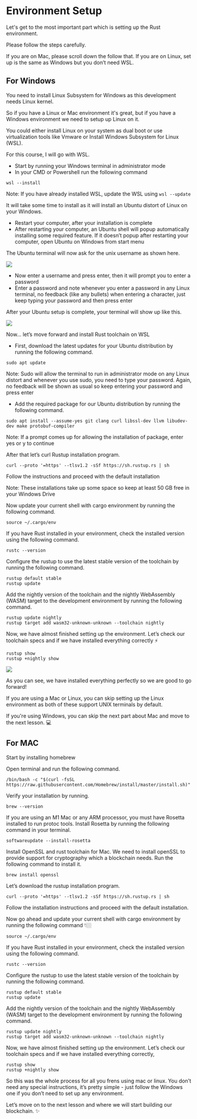 # Environment Setup

Let's get to the most important part which is setting up the Rust environment.

Please follow the steps carefully.

If you are on Mac, please scroll down the follow that. If you are on Linux, set up is the same as Windows but you don’t need WSL.

## For Windows

You need to install Linux Subsystem for Windows as this development needs Linux kernel.

So if you have a Linux or Mac environment it's great, but if you have a Windows environment we need to setup up Linux on it.

You could either install Linux on your system as dual boot or use virtualization tools like Vmware or Install Windows Subsystem for Linux (WSL).

For this course, I will go with WSL.

- Start by running your Windows terminal in administrator mode
- In your CMD or Powershell run the following command

```
wsl --install
```

Note: If you have already installed WSL, update the WSL using `wsl --update`

It will take some time to install as it will install an Ubuntu distort of Linux on your Windows.

- Restart your computer, after your installation is complete
- After restarting your computer, an Ubuntu shell will popup automatically installing some required feature. If it doesn’t popup after restarting your computer, open Ubuntu on Windows from start menu

The Ubuntu terminal will now ask for the unix username as shown here.

![](https://github.com/0xmetaschool/Learning-Projects/blob/main/assests_for_all/How%20to%20create%20your%20own%20blockchain/1.%20Let's%20Get%20Started/3.%20Environment%20Setup%201.webp?raw=true)

- Now enter a username and press enter, then it will prompt you to enter a password
- Enter a password and note whenever you enter a password in any Linux terminal, no feedback (like any bullets) when entering a character, just keep typing your password and then press enter

After your Ubuntu setup is complete, your terminal will show up like this.

![](https://github.com/0xmetaschool/Learning-Projects/blob/main/assests_for_all/How%20to%20create%20your%20own%20blockchain/1.%20Let's%20Get%20Started/3.%20Environment%20Setup%202.webp?raw=true)

Now… let’s move forward and install Rust toolchain on WSL

- First, download the latest updates for your Ubuntu distribution by running the following command.

```
sudo apt update
```

Note: Sudo will allow the terminal to run in administrator mode on any Linux distort and whenever you use sudo, you need to type your password. Again, no feedback will be shown as usual so keep entering your password and press enter

- Add the required package for our Ubuntu distribution by running the following command.

```
sudo apt install --assume-yes git clang curl libssl-dev llvm libudev-dev make protobuf-compiler
```

Note: If a prompt comes up for allowing the installation of package, enter yes or y to continue

After that let’s curl Rustup installation program.

```
curl --proto '=https' --tlsv1.2 -sSf https://sh.rustup.rs | sh
```

Follow the instructions and proceed with the default installation

Note: These installations take up some space so keep at least 50 GB free in your Windows Drive

Now update your current shell with cargo environment by running the following command.

```
source ~/.cargo/env
```

If you have Rust installed in your environment, check the installed version using the following command.

```
rustc --version
```

Configure the rustup to use the latest stable version of the toolchain by running the following command.

```
rustup default stable
rustup update
```

Add the nightly version of the toolchain and the nightly WebAssembly (WASM) target to the development environment by running the following command.

```
rustup update nightly
rustup target add wasm32-unknown-unknown --toolchain nightly
```

Now, we have almost finished setting up the environment. Let’s check our toolchain specs and if we have installed everything correctly ⚡️

```
rustup show
rustup +nightly show
```

![](https://github.com/0xmetaschool/Learning-Projects/blob/main/assests_for_all/How%20to%20create%20your%20own%20blockchain/1.%20Let's%20Get%20Started/3.%20Environment%20Setup%203.webp?raw=true)

As you can see, we have installed everything perfectly so we are good to go forward!

If you are using a Mac or Linux, you can skip setting up the Linux environment as both of these support UNIX terminals by default.

If you're using Windows, you can skip the next part about Mac and move to the next lesson. 💻

## For MAC

Start by installing homebrew

Open terminal and run the following command.

```
/bin/bash -c "$(curl -fsSL https://raw.githubusercontent.com/Homebrew/install/master/install.sh)"
```

Verify your installation by running.

```
brew --version
```

If you are using an M1 Mac or any ARM processor, you must have Rosetta installed to run protoc tools. Install Rosetta by running the following command in your terminal.

```
softwareupdate --install-rosetta
```

Install OpenSSL and rust toolchain for Mac. We need to install openSSL to provide support for cryptography which a blockchain needs. Run the following command to install it.

```
brew install openssl
```

Let’s download the rustup installation program.

```
curl --proto '=https' --tlsv1.2 -sSf https://sh.rustup.rs | sh
```

Follow the installation instructions and proceed with the default installation.

Now go ahead and update your current shell with cargo environment by running the following command 👇🏼

```
source ~/.cargo/env
```

If you have Rust installed in your environment, check the installed version using the following command.

```
rustc --version
```

Configure the rustup to use the latest stable version of the toolchain by running the following command.

```
rustup default stable
rustup update
```

Add the nightly version of the toolchain and the nightly WebAssembly (WASM) target to the development environment by running the following command.

```
rustup update nightly
rustup target add wasm32-unknown-unknown --toolchain nightly
```

Now, we have almost finished setting up the environment. Let’s check our toolchain specs and if we have installed everything correctly,

```
rustup show
rustup +nightly show
```

So this was the whole process for all you frens using mac or linux. You don’t need any special instructions, it’s pretty simple - just follow the Windows one if you don’t need to set up any environment.

Let’s move on to the next lesson and where we will start building our blockchain. ✨
